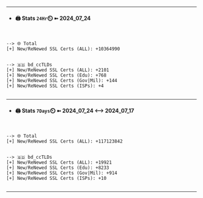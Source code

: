 

---
- #### 🖨️ **Stats** `24Hr`⏲️ ➼ 2024_07_24
```console


--> 🌐 Total
[+] New/ReNewed SSL Certs (ALL): +10364990


--> 🇧🇩 bd_ccTLDs
[+] New/ReNewed SSL Certs (ALL): +2101
[+] New/ReNewed SSL Certs (Edu): +768
[+] New/ReNewed SSL Certs (Gov|Mil): +144
[+] New/ReNewed SSL Certs (ISPs): +4


```

---
- #### 🖨️ **Stats** `7Days`⏲️ ➼ 2024_07_24 <--> 2024_07_17
```console


--> 🌐 Total
[+] New/ReNewed SSL Certs (ALL): +117123842


--> 🇧🇩 bd_ccTLDs
[+] New/ReNewed SSL Certs (ALL): +19921
[+] New/ReNewed SSL Certs (Edu): +8233
[+] New/ReNewed SSL Certs (Gov|Mil): +914
[+] New/ReNewed SSL Certs (ISPs): +10


```

---

